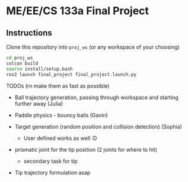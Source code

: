 # ME/EE/CS 133a Final Project

## Instructions

Clone this repository into `proj_ws` (or any workspace of your choosing)

```bash
cd proj_ws
colcon build
source install/setup.bash
ros2 launch final_project final_project.launch.py
```

TODOs (rn make them as fast as possible)

- Ball trajectory generation, passing through workspace and starting further away (Julia)
- Paddle physics - bouncy balls (Gavin)
- Target generation (random position and collision detection) (Sophia)
    - User defined works as well :D

- prismatic joint for the tip position (2 joints for where to hit)
    - secondary task for tip
- Tip trajectory formulation asap